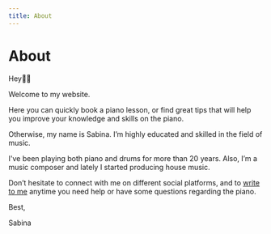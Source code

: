 ```yaml
---
title: About
---
```


# About



Hey👋🏼

Welcome to my website.

Here you can quickly book a piano lesson, or find great tips that will help you improve your knowledge and skills on the piano.

Otherwise, my name is Sabina. I’m highly educated and skilled in the field of music.

I've been playing both piano and drums for more than 20 years. Also, I’m a music composer and lately I started producing house music.

Don’t hesitate to connect with me on different social platforms, and to [write to me](./contact) anytime you need help or have some questions regarding the piano.

Best,

Sabina
